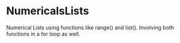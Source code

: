 # NumericalsLists
Numerical Lists using functions like range() and list(). Involving both functions in a for loop as well.
